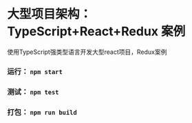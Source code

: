 # 大型项目架构： TypeScript+React+Redux 案例

使用TypeScript强类型语言开发大型react项目，Redux案例


### 运行： `npm start`

### 测试： `npm test`

### 打包： `npm run build`

